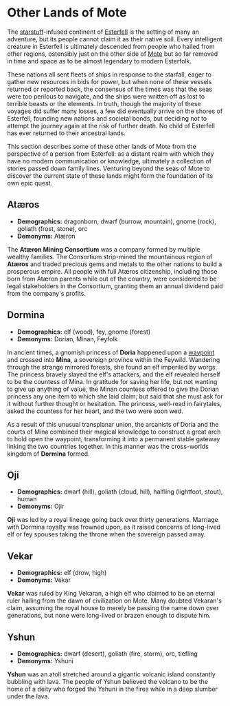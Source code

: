 # Other Lands of Mote

The [starstuff](../ch-6-mote-treasures/starstuff.md)-infused continent of [Esterfell](index.md) is the setting of many an adventure, but its people cannot claim it as their native soil. Every intelligent creature in Esterfell is ultimately descended from people who hailed from other regions, ostensibly just on the other side of [Mote](../ch-1-welcome-to-mote/cosmology/mote.md) but so far removed in time and space as to be almost legendary to modern Esterfolk.

These nations all sent fleets of ships in response to the starfall, eager to gather new resources in bids for power, but when none of these vessels returned or reported back, the consensus of the times was that the seas were too perilous to navigate, and the ships were written off as lost to terrible beasts or the elements. In truth, though the majority of these voyages did suffer many losses, a few did eventually arrive on the shores of Esterfell, founding new nations and societal bonds, but deciding not to attempt the journey again at the risk of further death. No child of Esterfell has ever returned to their ancestral lands.

This section describes some of these other lands of Mote from the perspective of a person from Esterfell: as a distant realm with which they have no modern communication or knowledge, ultimately a collection of stories passed down family lines. Venturing beyond the seas of Mote to discover the current state of these lands might form the foundation of its own epic quest.

## Atæros

- **Demographics:** dragonborn, dwarf (burrow, mountain), gnome (rock), goliath (frost, stone), orc
- **Demonyms:** Atæron

The **Atæron Mining Consortium** was a company formed by multiple wealthy families. The Consortium strip-mined the mountainous region of **Atæros** and traded precious gems and metals to the other nations to build a prosperous empire. All people with full Atæros citizenship, including those born from Atæron parents while out of the country, were considered to be legal stakeholders in the Consortium, granting them an annual dividend paid from the company's profits.

## Dormina

- **Demographics:** elf (wood), fey, gnome (forest)
- **Demonyms:** Dorian, Minan, Feyfolk

In ancient times, a gnomish princess of **Doria** happened upon a [waypoint](../ch-3-stories-of-mote/waypoints.md) and crossed into **Mina**, a sovereign province within the Feywild. Wandering through the strange mirrored forests, she found an elf imperiled by worgs. The princess bravely slayed the elf's attackers, and the elf revealed herself to be the countess of Mina. In gratitude for saving her life, but not wanting to give up anything of value, the Minan countess offered to give the Dorian princess any one item to which she laid claim, but said that she must ask for it without further thought or hesitation. The princess, well-read in fairytales, asked the countess for her heart, and the two were soon wed.

As a result of this unusual transplanar union, the arcanists of Doria and the courts of Mina combined their magical knowledge to construct a great arch to hold open the waypoint, transforming it into a permanent stable gateway linking the two countries together. In this manner was the cross-worlds kingdom of **Dormina** formed.

## Oji

- **Demographics:** dwarf (hill), goliath (cloud, hill), halfling (lightfoot, stout), human
- **Demonyms:** Ojir

**Oji** was led by a royal lineage going back over thirty generations. Marriage with Dormina royalty was frowned upon, as it raised concerns of long-lived elf or fey spouses taking the throne when the sovereign passed away.

## Vekar

- **Demographics:** elf (drow, high)
- **Demonyms:** Vekar

**Vekar** was ruled by King Vekaran, a high elf who claimed to be an eternal ruler hailing from the dawn of civilization on Mote. Many doubted Vekaran's claim, assuming the royal house to merely be passing the name down over generations, but none were long-lived or brazen enough to dispute him.

## Yshun

- **Demographics:** dwarf (desert), goliath (fire, storm), orc, tiefling
- **Demonyms:** Yshuni

**Yshun** was an atoll stretched around a gigantic volcanic island constantly bubbling with lava. The people of Yshun believed the volcano to be the home of a deity who forged the Yshuni in the fires while in a deep slumber under the lava.
